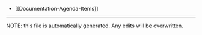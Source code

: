 * [[Documentation-Agenda-Items]]

*****
NOTE: this file is automatically generated. Any edits will be overwritten.
